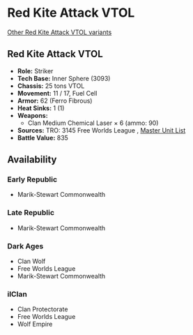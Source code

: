 # Red Kite Attack VTOL 

[Other Red Kite Attack VTOL variants](../red_kite_attack_vtol.md) 

## Red Kite Attack VTOL 

- **Role:** Striker 
- **Tech Base:** Inner Sphere (3093) 
- **Chassis:** 25 tons VTOL 
- **Movement:** 11 / 17, Fuel Cell 
- **Armor:** 62 (Ferro Fibrous) 
- **Heat Sinks:** 1 (1) 
- **Weapons:** 
  - Clan Medium Chemical Laser × 6 (ammo: 90) 
- **Sources:** TRO: 3145 Free Worlds League , [Master Unit List](http://masterunitlist.info/Unit/Details/6488) 
- **Battle Value:** 835 

## Availability 

### Early Republic 

- Marik-Stewart Commonwealth 

### Late Republic 

- Marik-Stewart Commonwealth 

### Dark Ages 

- Clan Wolf 
- Free Worlds League 
- Marik-Stewart Commonwealth 

### ilClan 

- Clan Protectorate 
- Free Worlds League 
- Wolf Empire 

